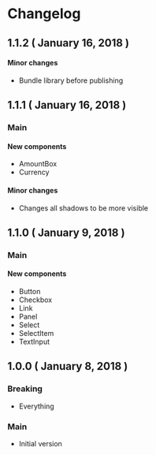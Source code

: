 # Changelog

## 1.1.2 ( January 16, 2018 )

#### Minor changes

- Bundle library before publishing

## 1.1.1 ( January 16, 2018 )

### Main

#### New components

- AmountBox
- Currency

#### Minor changes

- Changes all shadows to be more visible

## 1.1.0 ( January 9, 2018 )

### Main

#### New components

- Button
- Checkbox
- Link
- Panel
- Select
- SelectItem
- TextInput

## 1.0.0 ( January 8, 2018 )

### Breaking

- Everything

### Main

- Initial version
